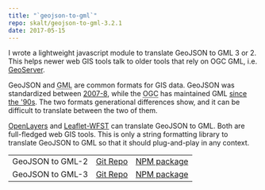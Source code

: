 ```yaml
---
title: "`geojson-to-gml`"
repo: skalt/geojson-to-gml-3.2.1
date: 2017-05-15
---
```


I wrote a lightweight javascript module to translate GeoJSON to GML 3 or 2.
This helps newer web GIS tools talk to older tools that rely on OGC GML,
i.e. [GeoServer](https://geoserver.org/).

<!--more-->

GeoJSON and <abbr title="Geography Markup Language">GML</abbr> are common formats for GIS data.
GeoJSON was standardized between [2007-8](https://en.wikipedia.org/wiki/GeoJSON#History), while the <abbr title="Open Geospatial Consortium">OGC</abbr> has maintained GML [since the '90s][gml].
The two formats generational differences show, and it can be difficult to translate between the two of them.

[OpenLayers](https://openlayers.org/) and [Leaflet-WFST](http://flexberry.github.io/Leaflet-WFST/) can translate GeoJSON to GML.
Both are full-fledged web GIS tools.
This is only a string formatting library to translate GeoJSON to GML so that it should plug-and-play in any context.

<table>
  <tr>
    <td>
      GeoJSON to GML-2
    </td>
    <td>
      <a href="https://github.com/skalt/geojson-to-gml-2.1.2#readme" rel="noreferrer" target="\_blank">Git Repo</a>
    </td>
    <td>
      <a href="https://npmjs.com/package/geojson-to-gml-2" rel="noreferrer" target="\_blank">NPM package</a>
    </td>
  </tr>
  <tr>
    <td>
      GeoJSON to GML-3
    </td>
    <td>
      <a href="https://github.com/skalt/geojson-to-gml-3.2.1#readme" rel="noreferrer" target="\_blank">Git Repo</a>
    </td>
    <td>
      <a href="https://npmjs.com/package/geojson-to-gml-3" rel="noreferrer" target="\_blank">NPM package</a>
    </td>
  </tr>
</table>

[gml]: https://en.wikipedia.org/wiki/Geography_Markup_Language#History
